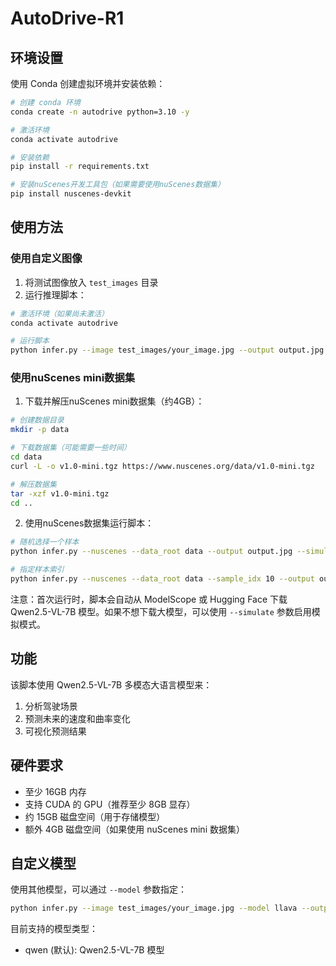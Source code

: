 # AutoDrive-R1

## 环境设置

使用 Conda 创建虚拟环境并安装依赖：

```bash
# 创建 conda 环境
conda create -n autodrive python=3.10 -y

# 激活环境
conda activate autodrive

# 安装依赖
pip install -r requirements.txt

# 安装nuScenes开发工具包（如果需要使用nuScenes数据集）
pip install nuscenes-devkit
```

## 使用方法

### 使用自定义图像

1. 将测试图像放入 `test_images` 目录
2. 运行推理脚本：

```bash
# 激活环境（如果尚未激活）
conda activate autodrive

# 运行脚本
python infer.py --image test_images/your_image.jpg --output output.jpg
```

### 使用nuScenes mini数据集

1. 下载并解压nuScenes mini数据集（约4GB）：

```bash
# 创建数据目录
mkdir -p data

# 下载数据集（可能需要一些时间）
cd data
curl -L -o v1.0-mini.tgz https://www.nuscenes.org/data/v1.0-mini.tgz

# 解压数据集
tar -xzf v1.0-mini.tgz
cd ..
```

2. 使用nuScenes数据集运行脚本：

```bash
# 随机选择一个样本
python infer.py --nuscenes --data_root data --output output.jpg --simulate

# 指定样本索引
python infer.py --nuscenes --data_root data --sample_idx 10 --output output.jpg --simulate
```

注意：首次运行时，脚本会自动从 ModelScope 或 Hugging Face 下载 Qwen2.5-VL-7B 模型。如果不想下载大模型，可以使用 `--simulate` 参数启用模拟模式。

## 功能

该脚本使用 Qwen2.5-VL-7B 多模态大语言模型来：
1. 分析驾驶场景
2. 预测未来的速度和曲率变化
3. 可视化预测结果

## 硬件要求

- 至少 16GB 内存
- 支持 CUDA 的 GPU（推荐至少 8GB 显存）
- 约 15GB 磁盘空间（用于存储模型）
- 额外 4GB 磁盘空间（如果使用 nuScenes mini 数据集）

## 自定义模型

使用其他模型，可以通过 `--model` 参数指定：

```bash
python infer.py --image test_images/your_image.jpg --model llava --output output.jpg
```

目前支持的模型类型：
- qwen (默认): Qwen2.5-VL-7B 模型